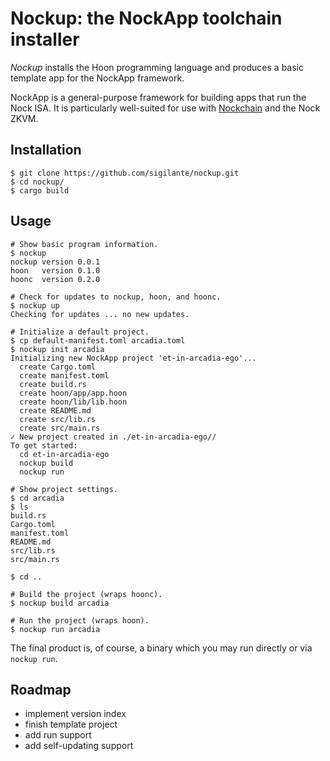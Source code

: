 # Nockup: the NockApp toolchain installer

*Nockup* installs the Hoon programming language and produces a basic template app for the NockApp framework.

NockApp is a general-purpose framework for building apps that run the Nock ISA.  It is particularly well-suited for use with [Nockchain](https://nockchain.org) and the Nock ZKVM.

## Installation

```
$ git clone https://github.com/sigilante/nockup.git
$ cd nockup/
$ cargo build
```

## Usage

```
# Show basic program information.
$ nockup
nockup version 0.0.1
hoon   version 0.1.0
hoonc  version 0.2.0

# Check for updates to nockup, hoon, and hoonc.
$ nockup up
Checking for updates ... no new updates.

# Initialize a default project.
$ cp default-manifest.toml arcadia.toml
$ nockup init arcadia 
Initializing new NockApp project 'et-in-arcadia-ego'...
  create Cargo.toml
  create manifest.toml
  create build.rs
  create hoon/app/app.hoon
  create hoon/lib/lib.hoon
  create README.md
  create src/lib.rs
  create src/main.rs
✓ New project created in ./et-in-arcadia-ego//
To get started:
  cd et-in-arcadia-ego
  nockup build
  nockup run

# Show project settings.
$ cd arcadia
$ ls
build.rs
Cargo.toml
manifest.toml
README.md
src/lib.rs
src/main.rs

$ cd ..

# Build the project (wraps hoonc).
$ nockup build arcadia

# Run the project (wraps hoon).
$ nockup run arcadia
```

The final product is, of course, a binary which you may run directly or via `nockup run`.

## Roadmap

* implement version index
* finish template project
* add run support
* add self-updating support

